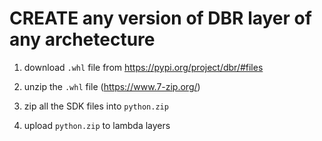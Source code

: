 # CREATE any version of DBR layer of any archetecture 

1. download `.whl` file from https://pypi.org/project/dbr/#files

2. unzip the `.whl` file (https://www.7-zip.org/)

3. zip all the SDK files into `python.zip`

4. upload `python.zip` to lambda layers